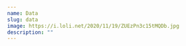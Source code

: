 ```yaml
---
name: Data
slug: data
image: https://i.loli.net/2020/11/19/ZUEzPn3c15tMQDb.jpg
description: ""
---
```

